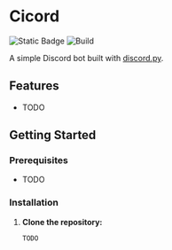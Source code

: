 # Cicord
![Static Badge](https://img.shields.io/badge/noob-coding-blue)
![Build](https://github.com/Cichaj/Cicord/actions/workflows/python.yml/badge.svg)


A simple Discord bot built with [discord.py](https://github.com/Rapptz/discord.py).

## Features

- TODO

## Getting Started

### Prerequisites

- TODO

### Installation

1. **Clone the repository:**
   ```sh
   TODO